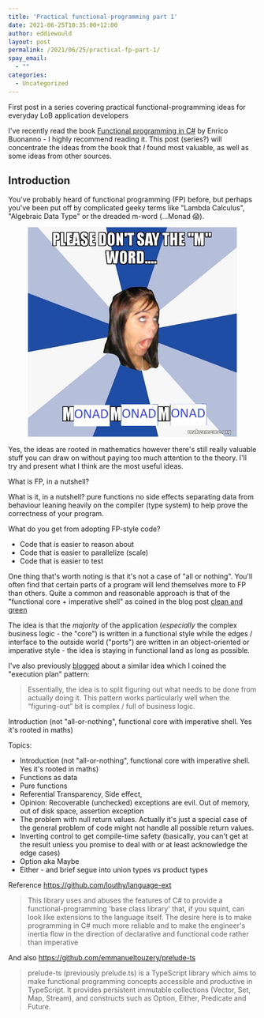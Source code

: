 ```yaml
---
title: 'Practical functional-programming part 1'
date: 2021-06-25T10:35:00+12:00
author: eddiewould
layout: post
permalink: /2021/06/25/practical-fp-part-1/
spay_email:
  - ""
categories:
  - Uncategorized
---
```


First post in a series covering practical functional-programming ideas for everyday LoB application developers

I've recently read the book [Functional programming in C#](https://www.manning.com/books/functional-programming-in-c-sharp) by Enrico Buonanno - I highly recommend reading it. This post (series?) will concentrate the ideas from the book that _I_ found most valuable, as well as some ideas from other sources.

## Introduction

You've probably heard of functional programming (FP) before, but perhaps you've been put off by complicated geeky terms like "Lambda Calculus", "Algebraic Data Type" or the dreaded m-word (...Monad 😱). 

<figure class="wp-block-image size-large"><img src="/images/posts/practical-fp-part-1/monad-monad-monad.png"/></figure>

Yes, the ideas are rooted in mathematics however there's still really valuable stuff you can draw on without paying too much attention to the theory. I'll try and present what I think are the most useful ideas.

What is FP, in a nutshell? 

What is it, in a nutshell?
pure functions
no side effects
separating data from behaviour
leaning heavily on the compiler (type system) to help prove the correctness of your program.

What do you get from adopting FP-style code? 
* Code that is easier to reason about
* Code that is easier to parallelize (scale)
* Code that is easier to test

One thing that's worth noting is that it's not a case of "all or nothing". You'll often find that certain parts of a program will lend themselves more to FP than others. Quite a common and reasonable approach is that of the "functional core + imperative shell" as coined in the blog post [clean and green](http://drocco007.github.io/2015_pytn/clean_and_green.html)

The idea is that the *majority* of the application (_especially_ the complex business logic - the "core") is written in a functional style while the edges / interface to the outside world ("ports") are written in an object-oriented or imperative style - the idea is staying in functional land as long as possible.

I've also previously [blogged](2019/10/17/writing-testable-software/) about a similar idea which I coined the "execution plan" pattern:

> Essentially, the idea is to split figuring out what needs to be done from actually doing it. This pattern works particularly well when the “figuring-out” bit is complex / full of business logic.

Introduction (not "all-or-nothing", functional core with imperative shell. Yes it's rooted in maths)

Topics:

* Introduction (not "all-or-nothing", functional core with imperative shell. Yes it's rooted in maths)
* Functions as data
* Pure functions
*   Referential Transparency, Side effect, 
* Opinion: Recoverable (unchecked) exceptions are evil. Out of memory, out of disk space, assertion exception
* The problem with null return values. Actually it's just a special case of the general problem of code might not handle all possible return values.
* Inverting control to get compile-time safety (basically, you can't get at the result unless you promise to deal with or at least acknowledge the edge cases) 
* Option aka Maybe
* Either - and brief segue into union types vs product types 

Reference https://github.com/louthy/language-ext 

> This library uses and abuses the features of C# to provide a functional-programming 'base class library' that, if you squint, can look like extensions to the language itself. The desire here is to make programming in C# much more reliable and to make the engineer's inertia flow in the direction of declarative and functional code rather than imperative

And also https://github.com/emmanueltouzery/prelude-ts 

> prelude-ts (previously prelude.ts) is a TypeScript library which aims to make functional programming concepts accessible and productive in TypeScript. It provides persistent immutable collections (Vector, Set, Map, Stream), and constructs such as Option, Either, Predicate and Future. 